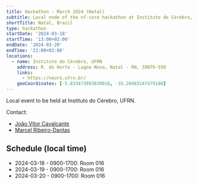 ```yaml
---
title: Hackathon - March 2024 (Natal)
subtitle: Local node of the nf-core hackathon at Instituto do Cérebro, UFRN, Natal - Brazil
shortTitle: Natal, Brazil
type: hackathon
startDate: '2024-03-18'
startTime: '13:00+02:00'
endDate: '2024-03-20'
endTime: '21:00+02:00'
locations:
  - name: Instituto do Cérebro, UFRN
    address: R. do Horto - Lagoa Nova, Natal - RN, 59076-550
    links:
      - https://neuro.ufrn.br/
    geoCoordinates: [-5.833473893839016, -35.20483247479188]
---
```


Local event to be held at Instituto do Cérebro, UFRN.

Contact:

- [<i class="fab fa-slack"></i> João Vitor Cavalcante](https://nfcore.slack.com/team/U044E439ABX)
- [<i class="fab fa-slack"></i> Marcel Ribeiro-Dantas](https://nfcore.slack.com/team/U03932BSX1V)

## Schedule (local time)

- 2024-03-18 - 0900-1700: Room 016
- 2024-03-19 - 0900-1700: Room 016
- 2024-03-20 - 0900-1700: Room 016
